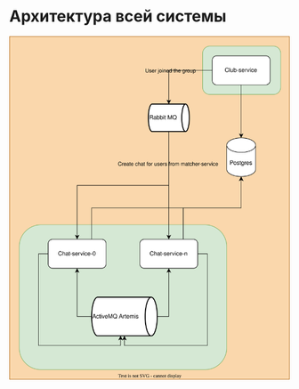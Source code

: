 # Архитектура всей системы

![Whole_system_architecture_design.svg](doc/Whole_system_architecture_design.svg)